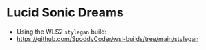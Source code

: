 # Lucid Sonic Dreams

* Using the WLS2 `stylegan` build:
* https://github.com/SpoddyCoder/wsl-builds/tree/main/stylegan
